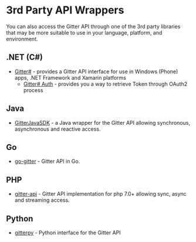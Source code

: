 # 3rd Party API Wrappers

You can also access the Gitter API through one of the 3rd party libraries that may be more suitable to use in your language, platform, and environment.

## .NET (C#)

* [Gitter#](https://github.com/Odonno/gitter-api-pcl) - provides a Gitter API interface for use in Windows (Phone) apps, .NET Framework and Xamarin platforms
	* [Gitter# Auth](https://github.com/Odonno/gitter-api-auth) - provides you a way to retrieve Token through OAuth2 process

## Java

* [GitterJavaSDK](https://github.com/Gitteroid/GitterJavaSDK) - a Java wrapper for the Gitter API allowing synchronous, asynchronous and reactive access.

## Go

* [go-gitter](https://github.com/sromku/go-gitter) - Gitter API in Go.

## PHP

* [gitter-api](https://github.com/SerafimArts/gitter-api) - Gitter API implementation for php 7.0+ allowing sync, async and streaming access.

## Python

* [gitterpy](https://github.com/MichaelYusko/GitterPy) - Python interface for the Gitter API
